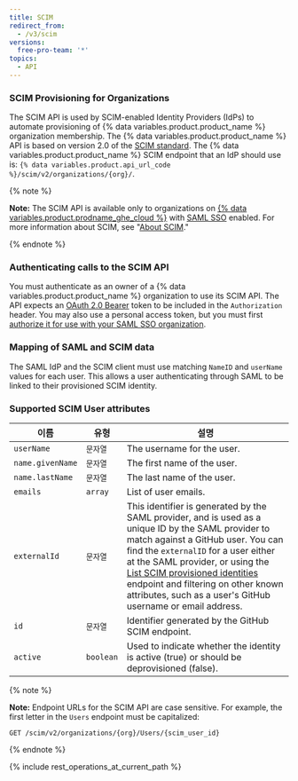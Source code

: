 ```yaml
---
title: SCIM
redirect_from:
  - /v3/scim
versions:
  free-pro-team: '*'
topics:
  - API
---
```


### SCIM Provisioning for Organizations

The SCIM API is used by SCIM-enabled Identity Providers (IdPs) to automate provisioning of {% data variables.product.product_name %} organization membership. The {% data variables.product.product_name %} API is based on version 2.0 of the [SCIM standard](http://www.simplecloud.info/). The {% data variables.product.product_name %} SCIM endpoint that an IdP should use is: `{% data variables.product.api_url_code %}/scim/v2/organizations/{org}/`.

{% note %}

**Note:** The SCIM API is available only to organizations on [{% data variables.product.prodname_ghe_cloud %}](/github/setting-up-and-managing-billing-and-payments-on-github/about-billing-for-github-accounts) with [SAML SSO](/rest/overview/other-authentication-methods#authenticating-for-saml-sso) enabled. For more information about SCIM, see "[About SCIM](/organizations/managing-saml-single-sign-on-for-your-organization/about-scim)."

{% endnote %}

### Authenticating calls to the SCIM API

You must authenticate as an owner of a {% data variables.product.product_name %} organization to use its SCIM API. The API expects an [OAuth 2.0 Bearer](/developers/apps/authenticating-with-github-apps) token to be included in the `Authorization` header. You may also use a personal access token, but you must first [authorize it for use with your SAML SSO organization](/github/authenticating-to-github/authorizing-a-personal-access-token-for-use-with-saml-single-sign-on).

### Mapping of SAML and SCIM data

The SAML IdP and the SCIM client must use matching `NameID` and `userName` values for each user. This allows a user authenticating through SAML to be linked to their provisioned SCIM identity.

### Supported SCIM User attributes

| 이름               | 유형        | 설명                                                                                                                                                                                                                                                                                                                                                                                               |
| ---------------- | --------- | ------------------------------------------------------------------------------------------------------------------------------------------------------------------------------------------------------------------------------------------------------------------------------------------------------------------------------------------------------------------------------------------------ |
| `userName`       | `문자열`     | The username for the user.                                                                                                                                                                                                                                                                                                                                                                       |
| `name.givenName` | `문자열`     | The first name of the user.                                                                                                                                                                                                                                                                                                                                                                      |
| `name.lastName`  | `문자열`     | The last name of the user.                                                                                                                                                                                                                                                                                                                                                                       |
| `emails`         | `array`   | List of user emails.                                                                                                                                                                                                                                                                                                                                                                             |
| `externalId`     | `문자열`     | This identifier is generated by the SAML provider, and is used as a unique ID by the SAML provider to match against a GitHub user. You can find the `externalID` for a user either at the SAML provider, or using the [List SCIM provisioned identities](#list-scim-provisioned-identities) endpoint and filtering on other known attributes, such as a user's GitHub username or email address. |
| `id`             | `문자열`     | Identifier generated by the GitHub SCIM endpoint.                                                                                                                                                                                                                                                                                                                                                |
| `active`         | `boolean` | Used to indicate whether the identity is active (true) or should be deprovisioned (false).                                                                                                                                                                                                                                                                                                       |

{% note %}

**Note:** Endpoint URLs for the SCIM API are case sensitive. For example, the first letter in the `Users` endpoint must be capitalized:

```shell
GET /scim/v2/organizations/{org}/Users/{scim_user_id}
```

{% endnote %}

{% include rest_operations_at_current_path %}
